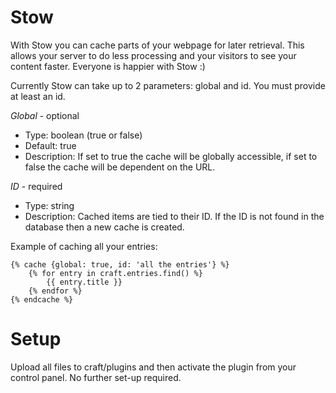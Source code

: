Stow
====

With Stow you can cache parts of your webpage for later retrieval. This allows your server to do less processing and your visitors to see your content faster. Everyone is happier with Stow :)

Currently Stow can take up to 2 parameters: global and id. You must provide at least an id.

*Global* - optional

- Type: boolean (true or false)
- Default: true
- Description: If set to true the cache will be globally accessible, if set to false the cache will be dependent on the URL.

*ID* - required

- Type: string
- Description: Cached items are tied to their ID. If the ID is not found in the database then a new cache is created.

Example of caching all your entries:

    {% cache {global: true, id: 'all the entries'} %}
        {% for entry in craft.entries.find() %}
            {{ entry.title }}
        {% endfor %}
    {% endcache %}

Setup
====

Upload all files to craft/plugins and then activate the plugin from your control panel. No further set-up required.
